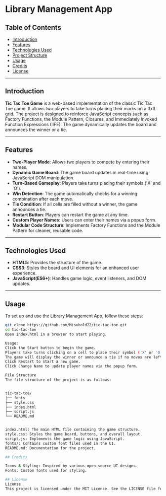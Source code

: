 # Library Management App

## Table of Contents
- [Introduction](#introduction)
- [Features](#features)
- [Technologies Used](#technologies-used)
- [Project Structure](#project-structure)
- [Usage](#usage)
- [Credits](#credits)
- [License](#license)

---

## Introduction
**Tic Tac Toe Game** is a web-based implementation of the classic Tic Tac Toe game. It allows two players to take turns placing their marks on a 3x3 grid. The project is designed to reinforce JavaScript concepts such as Factory Functions, the Module Pattern, Closures, and Immediately Invoked Function Expressions (IIFE). The game dynamically updates the board and announces the winner or a tie.

---

## Features
- **Two-Player Mode**: Allows two players to compete by entering their names.
- **Dynamic Game Board**: The game board updates in real-time using JavaScript DOM manipulation.
- **Turn-Based Gameplay**: Players take turns placing their symbols ('X' and 'O').
- **Win Detection**: The game automatically checks for a winning combination after each move.
- **Tie Condition**: If all cells are filled without a winner, the game announces a tie.
- **Restart Button**: Players can restart the game at any time.
- **Custom Player Names**: Users can enter their names via a popup form.
- **Modular Code Structure**: Implements Factory Functions and the Module Pattern for cleaner, reusable code.
---

## Technologies Used
- **HTML5**: Provides the structure of the game.
- **CSS3**: Styles the board and UI elements for an enhanced user experience.
- **JavaScript(ES6+)**: Handles game logic, event listeners, and DOM updates.
---

## Usage
To set up and use the Library Management App, follow these steps:

```bash
git clone https://github.com/Misubold22/tic-tac-toe.git
cd tic-tac-toe
Open index.html in a browser to start playing.

Usage:
Click the Start button to begin the game.
Players take turns clicking on a cell to place their symbol ('X' or 'O').
The game will display the winner or announce a tie if no moves are left.
Click Restart to start a new game.
Click Change Name to update player names via the popup form.

File Structure
The file structure of the project is as follows:


tic-tac-toe/
├── fonts
├── style.css
├── index.html
├── script.js
└── README.md


index.html: The main HTML file containing the game structure.
style.css: Styles the game board, buttons, and overall layout.
script.js: Implements the game logic using JavaScript.
fonts/: Contains custom font files used in the UI.
README.md: Documentation for the project.

## Credits

Icons & Styling: Inspired by various open-source UI designs.
Fonts: Custom fonts used for styling.

## License
License
This project is licensed under the MIT License. See the LICENSE file for details.

